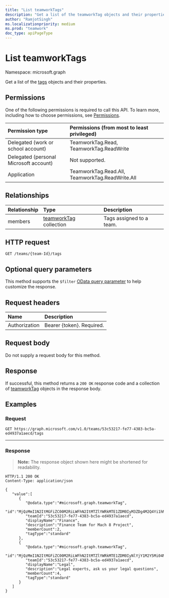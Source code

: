 ```yaml
---
title: "List teamworkTags"
description: "Get a list of the teamworkTag objects and their properties."
author: "RamjotSingh"
ms.localizationpriority: medium
ms.prod: "teamwork"
doc_type: apiPageType
---
```


# List teamworkTags
Namespace: microsoft.graph

Get a list of the [tags](../resources/teamworktag.md) objects and their properties.

## Permissions
One of the following permissions is required to call this API. To learn more, including how to choose permissions, see [Permissions](/graph/permissions-reference).

|Permission type|Permissions (from most to least privileged)|
|:---|:---|
|Delegated (work or school account)|TeamworkTag.Read, TeamworkTag.ReadWrite|
|Delegated (personal Microsoft account)|Not supported.|
|Application|TeamworkTag.Read.All, TeamworkTag.ReadWrite.All|

## Relationships
|Relationship|Type|Description|
|:---|:---|:---|
|members|[teamworkTag](../resources/teamworktag.md) collection|Tags assigned to a team.|

## HTTP request

<!-- {
  "blockType": "ignored"
}
-->
``` http
GET /teams/{team-Id}/tags
```

## Optional query parameters
This method supports the `$filter` [OData query parameter](/graph/query-parameters) to help customize the response.

## Request headers
|Name|Description|
|:---|:---|
|Authorization|Bearer {token}. Required.|

## Request body
Do not supply a request body for this method.

## Response

If successful, this method returns a `200 OK` response code and a collection of [teamworkTag](../resources/teamworktag.md) objects in the response body.

## Examples

### Request
<!-- {
  "blockType": "request",
  "name": "list_teamworktag"
}
-->
``` http
GET https://graph.microsoft.com/v1.0/teams/53c53217-fe77-4383-bc5a-ed4937a1aecd/tags
```

---


### Response
>**Note:** The response object shown here might be shortened for readability.
<!-- {
  "blockType": "response",
  "truncated": true,
  "@odata.type": "microsoft.graph.teamworkTag",
  "isCollection": true
}
-->
``` http
HTTP/1.1 200 OK
Content-Type: application/json

{
   "value":[
      {
         "@odata.type":"#microsoft.graph.teamworkTag",
         "id":"MjQzMmI1N2ItMGFiZC00M2RiLWFhN2ItMTZlYWRkMTE1ZDM0IyM3ZDg4M2Q4Yi1hMTc5LTRkZDctOTNiMy1hOGQzZGUxYTIxMmUjI3RhY29VSjN2RGk==",
         "teamId":"53c53217-fe77-4383-bc5a-ed4937a1aecd",
         "displayName":"Finance",
         "description":"Finance Team for Mach 8 Project",
         "memberCount":2,
         "tagType":"standard"
      },
      {
         "@odata.type":"#microsoft.graph.teamworkTag",
         "id":"MjQzMmI1N2ItMGFiZC00M2RiLWFhN2ItMTZlYWRkMTE1ZDM0IyNlYjY1M2Y5Mi04MzczLTRkZTYtYmZlYy01YjRkMjE2YjZhZGUjIzk3ZjYyMzQ0LTU3ZGMtNDA5Yy04OGFkLWM0YWYxNDE1OGZmNQ==",
         "teamId":"53c53217-fe77-4383-bc5a-ed4937a1aecd",
         "displayName":"Legal",
         "description":"Legal experts, ask us your legal questions",
         "memberCount":4,
         "tagType":"standard"
      }
   ]
}
```

